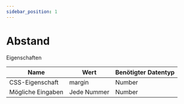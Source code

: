 ```yaml
---
sidebar_position: 1
---
```


# Abstand

Eigenschaften

| Name              | Wert              | Benötigter Datentyp   |
| ----              | ----              | --------------------- |
| CSS-Eigenschaft   | margin    | Number           |
| Mögliche Eingaben | Jede Nummer | Number           |